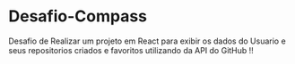 # Desafio-Compass

Desafio de Realizar um projeto em React para exibir os dados do Usuario e seus repositorios criados e favoritos utilizando da API do GitHub !!
